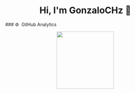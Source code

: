 <div align="center">
<h1 align="center">Hi, I'm <a >GonzaloCHz</a> 👋</h1>
</div>
### ⚙️ &nbsp;GitHub Analytics

<p align="center">
<a href="https://github.com/GonzaloCHz">
  <img height="180em" src="https://github-readme-stats-eight-theta.vercel.app/api?username=GonzaloCHz&show_icons=true&theme=algolia&include_all_commits=true&count_private=true"/>
</a>
</p>
